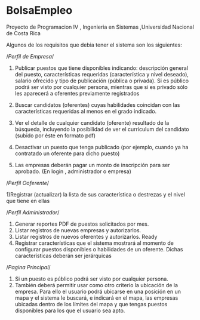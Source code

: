 # BolsaEmpleo
Proyecto de Programacion IV , Ingenieria en Sistemas ,Universidad Nacional de Costa Rica

Algunos de los requisitos que debia tener el sistema son los siguientes:

/*Perfil de Empresa*/

1) Publicar puestos que tiene disponibles indicando: descripción general del puesto,
características requeridas (característica y nivel deseado), salario ofrecido y tipo de publicación (pública o privada).
Si es público podrá ser visto por cualquier persona, mientras que si es privado sólo les aparecerá a oferentes previamente registrados

2) Buscar candidatos (oferentes) cuyas habilidades coincidan con las características requeridas al menos en el grado indicado. 

3) Ver el detalle de cualquier candidato (oferente) resultado de la búsqueda,
incluyendo la posibilidad de ver el curriculum del candidato (subido por éste en formato pdf) 

4) Desactivar un puesto que tenga publicado (por ejemplo, cuando ya ha contratado un oferente para dicho puesto)

5) Las empresas deberán pagar un monto de inscripción para ser aprobado. (En login , administrador o empresa) 

/*Perfil Ooferente*/

1)Registrar (actualizar) la lista de sus característica o destrezas y el nivel que tiene en ellas


/*Perfil Administrador*/

1) Generar reportes PDF de puestos solicitados por mes.
2) Listar registros de nuevas empresas y autorizarlos.
3) Listar registros de nuevos oferentes y autorizarlos. Ready
4) Registrar características que el sistema mostrará al momento de configurar puestos disponibles o habilidades de un oferente.
Dichas características deberán ser jerárquicas

/*Pagina Principal*/

 1) Si un puesto es público podrá ser visto por cualquier persona.
2) También deberá permitir usar como otro criterio la ubicación de la empresa.
Para ello el usuario podrá ubicarse en una posición en un mapa y el sistema le buscará, 
e indicará en el mapa, las empresas ubicadas dentro de los límites del mapa 
y que  tengas puestos disponibles para los que el usuario sea apto.
